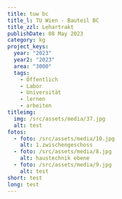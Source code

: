 ```yaml
---
title: tuw bc
title_l: TU Wien - Bauteil BC
title_zzl: Lehartrakt
publishDate: 08 May 2023
category: kg
project_keys:
  year: "2023"
  year2: "2023"
  area: "3000"
  tags:
    - Öffentlich
    - Labor
    - Universität
    - lernen
    - arbeiten
titleimg:
  img: /src/assets/media/37.jpg
  alt: test
fotos:
  - foto: /src/assets/media/10.jpg
    alt: 1.zwischengeschoss
  - foto: /src/assets/media/8.jpg
    alt: haustechnik ebene
  - foto: /src/assets/media/9.jpg
    alt: test
short: test
long: test
---
```

